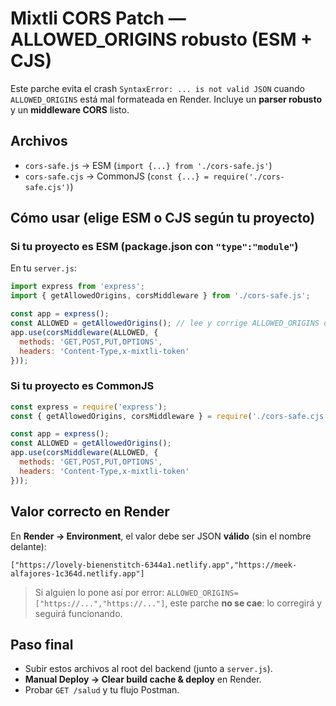 # Mixtli CORS Patch — ALLOWED_ORIGINS robusto (ESM + CJS)

Este parche evita el crash `SyntaxError: ... is not valid JSON` cuando `ALLOWED_ORIGINS`
está mal formateada en Render. Incluye un **parser robusto** y un **middleware CORS** listo.

## Archivos
- `cors-safe.js`  → ESM (`import {...} from './cors-safe.js'`)
- `cors-safe.cjs` → CommonJS (`const {...} = require('./cors-safe.cjs')`)

## Cómo usar (elige ESM o CJS según tu proyecto)

### Si tu proyecto es ESM (package.json con `"type":"module"`)
En tu `server.js`:
```js
import express from 'express';
import { getAllowedOrigins, corsMiddleware } from './cors-safe.js';

const app = express();
const ALLOWED = getAllowedOrigins(); // lee y corrige ALLOWED_ORIGINS del entorno
app.use(corsMiddleware(ALLOWED, {
  methods: 'GET,POST,PUT,OPTIONS',
  headers: 'Content-Type,x-mixtli-token'
}));
```

### Si tu proyecto es CommonJS
```js
const express = require('express');
const { getAllowedOrigins, corsMiddleware } = require('./cors-safe.cjs');

const app = express();
const ALLOWED = getAllowedOrigins();
app.use(corsMiddleware(ALLOWED, {
  methods: 'GET,POST,PUT,OPTIONS',
  headers: 'Content-Type,x-mixtli-token'
}));
```

## Valor correcto en Render
En **Render → Environment**, el valor debe ser JSON **válido** (sin el nombre delante):
```
["https://lovely-bienenstitch-6344a1.netlify.app","https://meek-alfajores-1c364d.netlify.app"]
```
> Si alguien lo pone así por error:
> `ALLOWED_ORIGINS=["https://...","https://..."]`,
> este parche **no se cae**: lo corregirá y seguirá funcionando.

## Paso final
- Subir estos archivos al root del backend (junto a `server.js`).
- **Manual Deploy → Clear build cache & deploy** en Render.
- Probar `GET /salud` y tu flujo Postman.
